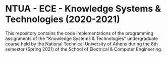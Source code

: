 # NTUA - ECE - Knowledge Systems & Technologies (2020-2021)

This repository contains the code implementations of the programming assignments of the "Knowledge Systems & Technologies" undergraduate course held by the National Technical University of Athens during the 8th semester (Spring 2021) of the School of Electrical & Computer Engineering.

